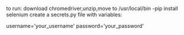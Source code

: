 to run:
download chromedriver,unzip,move to /usr/local/bin
-pip install selenium
create a secrets.py file with variables:

username='your_username'
password='your_password'

